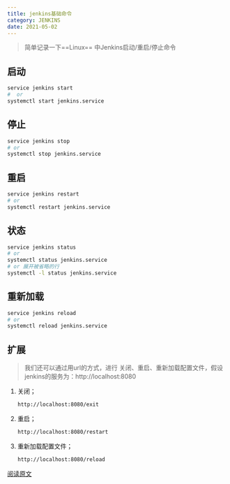 ```yaml
---
title: jenkins基础命令
category: JENKINS
date: 2021-05-02
---
```


>  简单记录一下==Linux== 中Jenkins启动/重启/停止命令 

## 启动

```bash
service jenkins start
#  or
systemctl start jenkins.service
```

## 停止

```bash
service jenkins stop
# or
systemctl stop jenkins.service
```

## 重启

```bash
service jenkins restart
# or
systemctl restart jenkins.service
```

## 状态

```bash
service jenkins status
# or
systemctl status jenkins.service
# or 展开被省略的行
systemctl -l status jenkins.service 
```

## 重新加载

```bash
service jenkins reload
# or
systemctl reload jenkins.service
```

## 扩展

> 我们还可以通过用url的方式，进行 关闭、重启、重新加载配置文件，假设jenkins的服务为：http://localhost:8080

1. 关闭；

   ```bash
   http://localhost:8080/exit
   ```

2. 重启；

   ```bash
   http://localhost:8080/restart
   ```

3. 重新加载配置文件；

   ```bash
   http://localhost:8080/reload
   ```



[阅读原文](https://www.cnblogs.com/faberbeta/p/jenkins004.html)
